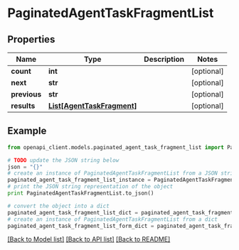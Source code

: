 # PaginatedAgentTaskFragmentList


## Properties
Name | Type | Description | Notes
------------ | ------------- | ------------- | -------------
**count** | **int** |  | [optional] 
**next** | **str** |  | [optional] 
**previous** | **str** |  | [optional] 
**results** | [**List[AgentTaskFragment]**](AgentTaskFragment.md) |  | [optional] 

## Example

```python
from openapi_client.models.paginated_agent_task_fragment_list import PaginatedAgentTaskFragmentList

# TODO update the JSON string below
json = "{}"
# create an instance of PaginatedAgentTaskFragmentList from a JSON string
paginated_agent_task_fragment_list_instance = PaginatedAgentTaskFragmentList.from_json(json)
# print the JSON string representation of the object
print PaginatedAgentTaskFragmentList.to_json()

# convert the object into a dict
paginated_agent_task_fragment_list_dict = paginated_agent_task_fragment_list_instance.to_dict()
# create an instance of PaginatedAgentTaskFragmentList from a dict
paginated_agent_task_fragment_list_form_dict = paginated_agent_task_fragment_list.from_dict(paginated_agent_task_fragment_list_dict)
```
[[Back to Model list]](../README.md#documentation-for-models) [[Back to API list]](../README.md#documentation-for-api-endpoints) [[Back to README]](../README.md)


